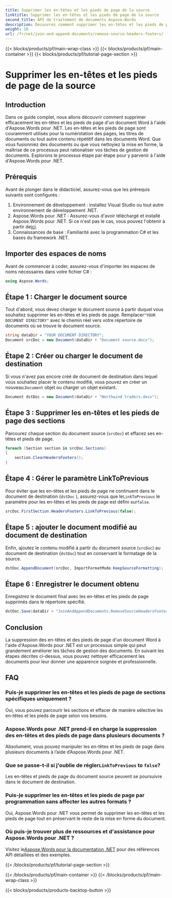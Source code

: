 ```yaml
---
title: Supprimer les en-têtes et les pieds de page de la source
linktitle: Supprimer les en-têtes et les pieds de page de la source
second_title: API de traitement de documents Aspose.Words
description: Découvrez comment supprimer les en-têtes et les pieds de page dans les documents Word à l'aide d'Aspose.Words pour .NET. Simplifiez la gestion de vos documents grâce à notre guide étape par étape.
weight: 10
url: /fr/net/join-and-append-documents/remove-source-headers-footers/
---
```


{{< blocks/products/pf/main-wrap-class >}}
{{< blocks/products/pf/main-container >}}
{{< blocks/products/pf/tutorial-page-section >}}

# Supprimer les en-têtes et les pieds de page de la source

## Introduction

Dans ce guide complet, nous allons découvrir comment supprimer efficacement les en-têtes et les pieds de page d'un document Word à l'aide d'Aspose.Words pour .NET. Les en-têtes et les pieds de page sont couramment utilisés pour la numérotation des pages, les titres de documents ou tout autre contenu répétitif dans les documents Word. Que vous fusionniez des documents ou que vous nettoyiez la mise en forme, la maîtrise de ce processus peut rationaliser vos tâches de gestion de documents. Explorons le processus étape par étape pour y parvenir à l'aide d'Aspose.Words pour .NET.

## Prérequis

Avant de plonger dans le didacticiel, assurez-vous que les prérequis suivants sont configurés :

1. Environnement de développement : installez Visual Studio ou tout autre environnement de développement .NET.
2.  Aspose.Words pour .NET : Assurez-vous d'avoir téléchargé et installé Aspose.Words pour .NET. Si ce n'est pas le cas, vous pouvez l'obtenir à partir de[ici](https://releases.aspose.com/words/net/).
3. Connaissances de base : Familiarité avec la programmation C# et les bases du framework .NET.

## Importer des espaces de noms

Avant de commencer à coder, assurez-vous d'importer les espaces de noms nécessaires dans votre fichier C# :

```csharp
using Aspose.Words;
```

## Étape 1 : Charger le document source

 Tout d'abord, vous devez charger le document source à partir duquel vous souhaitez supprimer les en-têtes et les pieds de page. Remplacer`"YOUR DOCUMENT DIRECTORY"` avec le chemin réel vers votre répertoire de documents où se trouve le document source.

```csharp
string dataDir = "YOUR DOCUMENT DIRECTORY";
Document srcDoc = new Document(dataDir + "Document source.docx");
```

## Étape 2 : Créer ou charger le document de destination

 Si vous n'avez pas encore créé de document de destination dans lequel vous souhaitez placer le contenu modifié, vous pouvez en créer un nouveau.`Document` objet ou charger un objet existant.

```csharp
Document dstDoc = new Document(dataDir + "Northwind traders.docx");
```

## Étape 3 : Supprimer les en-têtes et les pieds de page des sections

Parcourez chaque section du document source (`srcDoc`) et effacez ses en-têtes et pieds de page.

```csharp
foreach (Section section in srcDoc.Sections)
{
    section.ClearHeadersFooters();
}
```

## Étape 4 : Gérer le paramètre LinkToPrevious

Pour éviter que les en-têtes et les pieds de page ne continuent dans le document de destination (`dstDoc` ), assurez-vous que le`LinkToPrevious` le paramètre pour les en-têtes et les pieds de page est défini sur`false`.

```csharp
srcDoc.FirstSection.HeadersFooters.LinkToPrevious(false);
```

## Étape 5 : ajouter le document modifié au document de destination

Enfin, ajoutez le contenu modifié à partir du document source (`srcDoc`) au document de destination (`dstDoc`) tout en conservant le formatage de la source.

```csharp
dstDoc.AppendDocument(srcDoc, ImportFormatMode.KeepSourceFormatting);
```

## Étape 6 : Enregistrer le document obtenu

Enregistrez le document final avec les en-têtes et les pieds de page supprimés dans le répertoire spécifié.

```csharp
dstDoc.Save(dataDir + "JoinAndAppendDocuments.RemoveSourceHeadersFooters.docx");
```

## Conclusion

La suppression des en-têtes et des pieds de page d'un document Word à l'aide d'Aspose.Words pour .NET est un processus simple qui peut grandement améliorer les tâches de gestion des documents. En suivant les étapes décrites ci-dessus, vous pouvez nettoyer efficacement les documents pour leur donner une apparence soignée et professionnelle.

## FAQ

### Puis-je supprimer les en-têtes et les pieds de page de sections spécifiques uniquement ?
Oui, vous pouvez parcourir les sections et effacer de manière sélective les en-têtes et les pieds de page selon vos besoins.

### Aspose.Words pour .NET prend-il en charge la suppression des en-têtes et des pieds de page dans plusieurs documents ?
Absolument, vous pouvez manipuler les en-têtes et les pieds de page dans plusieurs documents à l’aide d’Aspose.Words pour .NET.

###  Que se passe-t-il si j'oublie de régler`LinkToPrevious` to `false`?
Les en-têtes et pieds de page du document source peuvent se poursuivre dans le document de destination.

### Puis-je supprimer les en-têtes et les pieds de page par programmation sans affecter les autres formats ?
Oui, Aspose.Words pour .NET vous permet de supprimer les en-têtes et les pieds de page tout en préservant le reste de la mise en forme du document.

### Où puis-je trouver plus de ressources et d'assistance pour Aspose.Words pour .NET ?
 Visitez le[Aspose.Words pour la documentation .NET](https://reference.aspose.com/words/net/) pour des références API détaillées et des exemples.

{{< /blocks/products/pf/tutorial-page-section >}}

{{< /blocks/products/pf/main-container >}}
{{< /blocks/products/pf/main-wrap-class >}}

{{< blocks/products/products-backtop-button >}}
